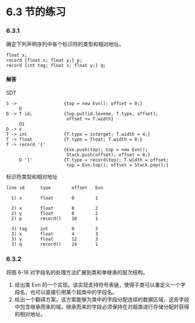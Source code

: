 # 6.3 节的练习

### 6.3.1

确定下列声明序列中各个标识符的类型和相对地址。

    float x;
    record {float x; float y;} p;
    record {int tag; float x; float y;} q;

#### 解答

SDT

    S ->                  {top = new Evn(); offset = 0;}
         D 
    D -> T id;            {top.put(id.lexeme, T.type, offset);
                           offset += T.width}
         D1
    D -> ε
    T -> int              {T.type = interget; T.width = 4;}
    T -> float            {T.type = float; T.width = 8;}
    T -> record '{'
                          {Evn.push(top); top = new Evn();
                           Stack.push(offset); offset = 0;}
         D '}'            {T.type = record(top); T.width = offset;
                           top = Evn.top(); offset = Stack.pop();}

标识符类型和相对地址

    line id      type        offset   Evn
    
      1) x       float       0        1
    
      2) x       float       0        2
      2) y       float       8        2
      2) p       record()    16       1
    
      3) tag     int         0        3
      3) x       float       4        3
      3) y       float       12       3
      3) q       record()    24       1     

### 6.3.2

将图 6-18 对字段名的处理方法扩展到类和单继承的层次结构。

1. 给出类 Evn 的一个实现。该实现支持符号表链，使得子类可以重定义一个字段名，也可以直接引用某个超类中的字段名。
2. 给出一个翻译方案，该方案能够为类中的字段分配连续的数据区域，这些字段中包含继承而来的域。继承而来的字段必须保持在对超类进行存储分配时获得的相对地址。
